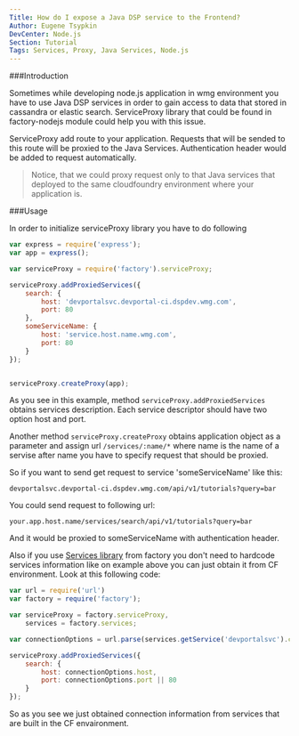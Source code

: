 ```yaml
---
Title: How do I expose a Java DSP service to the Frontend?
Author: Eugene Tsypkin
DevCenter: Node.js
Section: Tutorial
Tags: Services, Proxy, Java Services, Node.js
---
```



###Introduction

Sometimes while developing node.js application in wmg environment you have to use Java DSP services in order to gain access to data that stored in cassandra or elastic search. ServiceProxy library that could be found in factory-nodejs  module could help you with this issue.

ServiceProxy add route to your application. Requests that will be sended to this route will be proxied to the Java Services. Authentication header would be added to request automatically.

> Notice, that we could proxy request only to that Java services that deployed to the same cloudfoundry environment where your application is.

###Usage

In order to initialize serviceProxy library you have to do following 

```js
var express = require('express');
var app = express();

var serviceProxy = require('factory').serviceProxy;

serviceProxy.addProxiedServices({
    search: {
        host: 'devportalsvc.devportal-ci.dspdev.wmg.com',
        port: 80
    },
    someServiceName: {
        host: 'service.host.name.wmg.com',
        port: 80
    }
});


serviceProxy.createProxy(app);

```

As you see in this example, method `serviceProxy.addProxiedServices` obtains services description. Each service descriptor should have two option host and port.

Another method `serviceProxy.createProxy` obtains application object as a parameter and assign url `/services/:name/*` where name is the name of a servise after name you have to specify request that should be proxied.

So if you want to send get request to service 'someServiceName' like this:

`devportalsvc.devportal-ci.dspdev.wmg.com/api/v1/tutorials?query=bar`

You could send request to following url:

`your.app.host.name/services/search/api/v1/tutorials?query=bar`

And it would be proxied to someServiceName with authentication header.


Also if you use [Services library][1] from factory you don't need to hardcode services information like on example above
you can just obtain it from CF environment. Look at this following code:

```js
var url = require('url')
var factory = require('factory');

var serviceProxy = factory.serviceProxy,
    services = factory.services;

var connectionOptions = url.parse(services.getService('devportalsvc').credentials.conn);

serviceProxy.addProxiedServices({
    search: {
        host: connectionOptions.host,
        port: connectionOptions.port || 80
    }
});

```
So as you see we just obtained connection information from services that are built in the CF envaironment.

[1]: http://devportal.devportal-ci.dspdev.wmg.com/docs/nodejs/tutorial/binding_to_services_in_cloud_foundry
